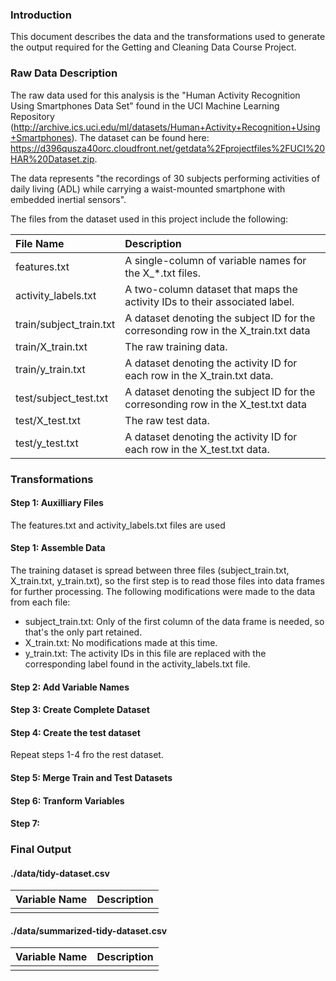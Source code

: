### Introduction
This document describes the data and the transformations used to generate the output required for the Getting and Cleaning Data Course Project.

### Raw Data Description
The raw data used for this analysis is the "Human Activity Recognition Using Smartphones Data Set" found in the UCI Machine Learning Repository (http://archive.ics.uci.edu/ml/datasets/Human+Activity+Recognition+Using+Smartphones). The dataset can be found here: https://d396qusza40orc.cloudfront.net/getdata%2Fprojectfiles%2FUCI%20HAR%20Dataset.zip. 

The data represents "the recordings of 30 subjects performing activities of daily living (ADL) while carrying a waist-mounted smartphone with embedded inertial sensors".

The files from the dataset used in this project include the following:

| File Name | Description |
|:---       |:---
| features.txt | A single-column of variable names for the X_*.txt files. |
| activity_labels.txt | A two-column dataset that maps the activity IDs to their associated label. |
| train/subject_train.txt | A dataset denoting the subject ID for the corresonding row in the X_train.txt data |
| train/X_train.txt | The raw training data. |
| train/y_train.txt | A dataset denoting the activity ID for each row in the X_train.txt data. |
| test/subject_test.txt | A dataset denoting the subject ID for the corresonding row in the X_test.txt data |
| test/X_test.txt | The raw test data. |
| test/y_test.txt | A dataset denoting the activity ID for each row in the X_test.txt data. |

### Transformations
#### Step 1: Auxilliary Files

The features.txt and activity_labels.txt files are used 

#### Step 1: Assemble Data

The training dataset is spread between three files (subject_train.txt, X_train.txt, y_train.txt), so the first step is to read those files into data frames for further processing. The following modifications were made to the data from each file:
* subject_train.txt: Only of the first column of the data frame is needed, so that's the only part retained.
* X_train.txt: No modifications made at this time.
* y_train.txt: The activity IDs in this file are replaced with the corresponding label found in the activity_labels.txt file.

#### Step 2: Add Variable Names

#### Step 3: Create Complete Dataset

#### Step 4: Create the test dataset

Repeat steps 1-4 fro the rest dataset.

#### Step 5: Merge Train and Test Datasets

#### Step 6: Tranform Variables

#### Step 7: 

### Final Output

#### ./data/tidy-dataset.csv

| Variable Name | Description |
|:---           |:---         |
|               |             |
#### ./data/summarized-tidy-dataset.csv
| Variable Name | Description |
|:---           |:---         |
|               |             |